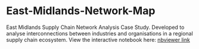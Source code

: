 # East-Midlands-Network-Map
East Midlands Supply Chain Network Analysis Case Study. Developed to analyse interconnections between industries and organisations in a regional supply chain ecosystem.
View the interactive notebook here: [nbviewer link](https://nbviewer.org/github/ProcessChain-ai/East-Midlands-Network-Map/blob/main/East%20Midlands%20Network%20Map.ipynb)
